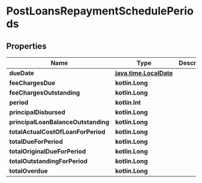 
# PostLoansRepaymentSchedulePeriods

## Properties
| Name | Type | Description | Notes |
| ------------ | ------------- | ------------- | ------------- |
| **dueDate** | [**java.time.LocalDate**](java.time.LocalDate.md) |  |  [optional] |
| **feeChargesDue** | **kotlin.Long** |  |  [optional] |
| **feeChargesOutstanding** | **kotlin.Long** |  |  [optional] |
| **period** | **kotlin.Int** |  |  [optional] |
| **principalDisbursed** | **kotlin.Long** |  |  [optional] |
| **principalLoanBalanceOutstanding** | **kotlin.Long** |  |  [optional] |
| **totalActualCostOfLoanForPeriod** | **kotlin.Long** |  |  [optional] |
| **totalDueForPeriod** | **kotlin.Long** |  |  [optional] |
| **totalOriginalDueForPeriod** | **kotlin.Long** |  |  [optional] |
| **totalOutstandingForPeriod** | **kotlin.Long** |  |  [optional] |
| **totalOverdue** | **kotlin.Long** |  |  [optional] |



